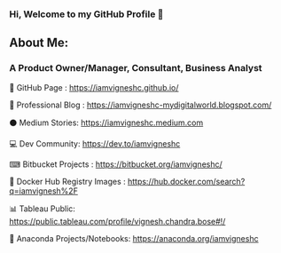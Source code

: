 ### Hi, Welcome to my GitHub Profile 👋

## About Me: 

### A Product Owner/Manager, Consultant, Business Analyst


🚀 GitHub Page : https://iamvigneshc.github.io/

📝 Professional Blog : https://iamvigneshc-mydigitalworld.blogspot.com/

⚫ Medium Stories: https://iamvigneshc.medium.com

💻 Dev Community: https://dev.to/iamvigneshc

⌨ Bitbucket Projects : https://bitbucket.org/iamvigneshc/

🐳 Docker Hub Registry Images : https://hub.docker.com/search?q=iamvignesh%2F

📊 Tableau Public: https://public.tableau.com/profile/vignesh.chandra.bose#!/

📗 Anaconda Projects/Notebooks: https://anaconda.org/iamvigneshc


<!--
**IamVigneshC/IamVigneshC** is a ✨ _special_ ✨ repository because its `README.md` (this file) appears on your GitHub profile.

Here are some ideas to get you started:

- 🔭 I’m currently working on ...
- 🌱 I’m currently learning ...
- 👯 I’m looking to collaborate on ...
- 🤔 I’m looking for help with ...
- 💬 Ask me about ...
- 📫 How to reach me: ...
- 😄 Pronouns: ...
- ⚡ Fun fact: ...
-->
